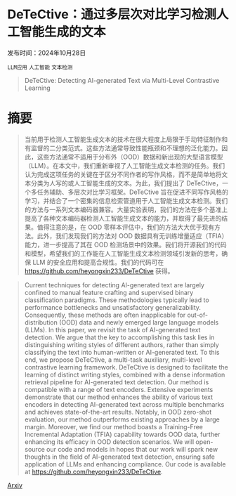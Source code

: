 # DeTeCtive：通过多层次对比学习检测人工智能生成的文本

发布时间：2024年10月28日

`LLM应用` `人工智能` `文本检测`

> DeTeCtive: Detecting AI-generated Text via Multi-Level Contrastive Learning

# 摘要

> 当前用于检测人工智能生成文本的技术在很大程度上局限于手动特征制作和有监督的二分类范式。这些方法通常导致性能瓶颈和不理想的泛化能力。因此，这些方法通常不适用于分布外（OOD）数据和新出现的大型语言模型（LLM）。在本文中，我们重新审视了人工智能生成文本检测的任务。我们认为完成这项任务的关键在于区分不同作者的写作风格，而不是简单地将文本分类为人写的或人工智能生成的文本。为此，我们提出了 DeTeCtive，一个多任务辅助、多层次对比学习框架。DeTeCtive 旨在促进不同写作风格的学习，并结合了一个密集的信息检索管道用于人工智能生成文本检测。我们的方法与一系列文本编码器兼容。大量实验表明，我们的方法在多个基准上提高了各种文本编码器检测人工智能生成文本的能力，并取得了最先进的结果。值得注意的是，在 OOD 零样本评估中，我们的方法大大优于现有方法。此外，我们发现我们的方法对 OOD 数据具有无训练增量适应（TFIA）能力，进一步提高了其在 OOD 检测场景中的效果。我们将开源我们的代码和模型，希望我们的工作能在人工智能生成文本检测领域引发新的思考，确保 LLM 的安全应用和提高合规性。我们的代码可在 https://github.com/heyongxin233/DeTeCtive 获得。

> Current techniques for detecting AI-generated text are largely confined to manual feature crafting and supervised binary classification paradigms. These methodologies typically lead to performance bottlenecks and unsatisfactory generalizability. Consequently, these methods are often inapplicable for out-of-distribution (OOD) data and newly emerged large language models (LLMs). In this paper, we revisit the task of AI-generated text detection. We argue that the key to accomplishing this task lies in distinguishing writing styles of different authors, rather than simply classifying the text into human-written or AI-generated text. To this end, we propose DeTeCtive, a multi-task auxiliary, multi-level contrastive learning framework. DeTeCtive is designed to facilitate the learning of distinct writing styles, combined with a dense information retrieval pipeline for AI-generated text detection. Our method is compatible with a range of text encoders. Extensive experiments demonstrate that our method enhances the ability of various text encoders in detecting AI-generated text across multiple benchmarks and achieves state-of-the-art results. Notably, in OOD zero-shot evaluation, our method outperforms existing approaches by a large margin. Moreover, we find our method boasts a Training-Free Incremental Adaptation (TFIA) capability towards OOD data, further enhancing its efficacy in OOD detection scenarios. We will open-source our code and models in hopes that our work will spark new thoughts in the field of AI-generated text detection, ensuring safe application of LLMs and enhancing compliance. Our code is available at https://github.com/heyongxin233/DeTeCtive.

[Arxiv](https://arxiv.org/abs/2410.20964)